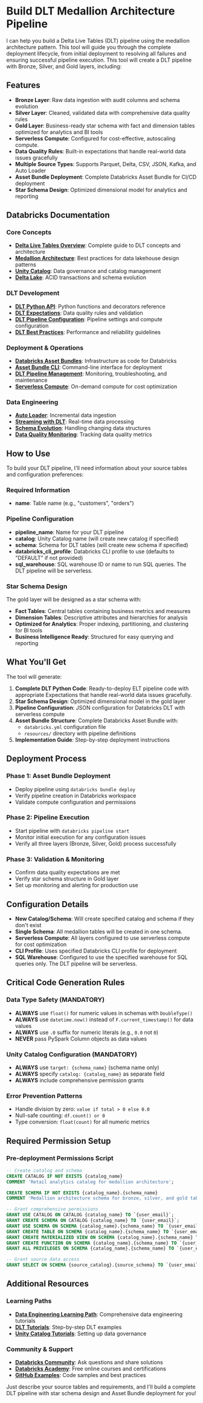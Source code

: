 # Build DLT Medallion Architecture Pipeline

I can help you build a Delta Live Tables (DLT) pipeline using the medallion architecture pattern. This tool will guide you through the complete deployment lifecycle, from initial deployment to resolving all failures and ensuring successful pipeline execution. This tool will create a DLT pipeline with Bronze, Silver, and Gold layers, including:

## Features
- **Bronze Layer**: Raw data ingestion with audit columns and schema evolution
- **Silver Layer**: Cleaned, validated data with comprehensive data quality rules
- **Gold Layer**: Business-ready star schema with fact and dimension tables optimized for analytics and BI tools
- **Serverless Compute**: Configured for cost-effective, autoscaling compute.
- **Data Quality Rules**: Built-in expectations that handle real-world data issues gracefully
- **Multiple Source Types**: Supports Parquet, Delta, CSV, JSON, Kafka, and Auto Loader
- **Asset Bundle Deployment**: Complete Databricks Asset Bundle for CI/CD deployment
- **Star Schema Design**: Optimized dimensional model for analytics and reporting

## Databricks Documentation

### Core Concepts
- **[Delta Live Tables Overview](https://docs.databricks.com/en/delta-live-tables/index.html)**: Complete guide to DLT concepts and architecture
- **[Medallion Architecture](https://docs.databricks.com/en/lakehouse/medallion.html)**: Best practices for data lakehouse design patterns
- **[Unity Catalog](https://docs.databricks.com/en/data-governance/unity-catalog/index.html)**: Data governance and catalog management
- **[Delta Lake](https://docs.databricks.com/en/delta/index.html)**: ACID transactions and schema evolution

### DLT Development
- **[DLT Python API](https://docs.databricks.com/en/delta-live-tables/python-ref.html)**: Python functions and decorators reference
- **[DLT Expectations](https://docs.databricks.com/en/delta-live-tables/expectations.html)**: Data quality rules and validation
- **[DLT Pipeline Configuration](https://docs.databricks.com/en/delta-live-tables/configuration.html)**: Pipeline settings and compute configuration
- **[DLT Best Practices](https://docs.databricks.com/en/delta-live-tables/best-practices.html)**: Performance and reliability guidelines

### Deployment & Operations
- **[Databricks Asset Bundles](https://docs.databricks.com/en/dev-tools/bundles/index.html)**: Infrastructure as code for Databricks
- **[Asset Bundle CLI](https://docs.databricks.com/en/dev-tools/bundles/cli.html)**: Command-line interface for deployment
- **[DLT Pipeline Management](https://docs.databricks.com/en/delta-live-tables/manage.html)**: Monitoring, troubleshooting, and maintenance
- **[Serverless Compute](https://docs.databricks.com/en/compute/serverless.html)**: On-demand compute for cost optimization

### Data Engineering
- **[Auto Loader](https://docs.databricks.com/en/ingestion/auto-loader/index.html)**: Incremental data ingestion
- **[Streaming with DLT](https://docs.databricks.com/en/delta-live-tables/streaming.html)**: Real-time data processing
- **[Schema Evolution](https://docs.databricks.com/en/delta-live-tables/schema-evolution.html)**: Handling changing data structures
- **[Data Quality Monitoring](https://docs.databricks.com/en/delta-live-tables/quality-monitoring.html)**: Tracking data quality metrics

## How to Use

To build your DLT pipeline, I'll need information about your source tables and configuration preferences:

### Required Information
- **name**: Table name (e.g., "customers", "orders")

### Pipeline Configuration
- **pipeline_name**: Name for your DLT pipeline
- **catalog**: Unity Catalog name (will create new catalog if specified)
- **schema**: Schema for DLT tables (will create new schema if specified)
- **databricks_cli_profile**: Databricks CLI profile to use (defaults to "DEFAULT" if not provided)
- **sql_warehouse**: SQL warehouse ID or name to run SQL queries. The DLT pipeline will be serverless.

### Star Schema Design
The gold layer will be designed as a star schema with:
- **Fact Tables**: Central tables containing business metrics and measures
- **Dimension Tables**: Descriptive attributes and hierarchies for analysis
- **Optimized for Analytics**: Proper indexing, partitioning, and clustering for BI tools
- **Business Intelligence Ready**: Structured for easy querying and reporting

## What You'll Get

The tool will generate:

1. **Complete DLT Python Code**: Ready-to-deploy ELT pipeline code with appropriate Expectations that handle real-world data issues gracefully.
2. **Star Schema Design**: Optimized dimensional model in the gold layer
3. **Pipeline Configuration**: JSON configuration for Databricks DLT with serverless compute
4. **Asset Bundle Structure**: Complete Databricks Asset Bundle with:
   - `databricks.yml` configuration file
   - `resources/` directory with pipeline definitions
5. **Implementation Guide**: Step-by-step deployment instructions

## Deployment Process

### Phase 1: Asset Bundle Deployment
- Deploy pipeline using `databricks bundle deploy`
- Verify pipeline creation in Databricks workspace
- Validate compute configuration and permissions

### Phase 2: Pipeline Execution
- Start pipeline with `databricks pipeline start`
- Monitor initial execution for any configuration issues
- Verify all three layers (Bronze, Silver, Gold) process successfully

### Phase 3: Validation & Monitoring
- Confirm data quality expectations are met
- Verify star schema structure in Gold layer
- Set up monitoring and alerting for production use

## Configuration Details

- **New Catalog/Schema**: Will create specified catalog and schema if they don't exist
- **Single Schema**: All medallion tables will be created in one schema.
- **Serverless Compute**: All layers configured to use serverless compute for cost optimization
- **CLI Profile**: Uses specified Databricks CLI profile for deployment
- **SQL Warehouse**: Configured to use the specified warehouse for SQL queries only. The DLT pipeline will be serverless.

## Critical Code Generation Rules

### Data Type Safety (MANDATORY)
- **ALWAYS** use `float()` for numeric values in schemas with `DoubleType()`
- **ALWAYS** use `datetime.now()` instead of `F.current_timestamp()` for data values
- **ALWAYS** use `.0` suffix for numeric literals (e.g., `0.0` not `0`)
- **NEVER** pass PySpark Column objects as data values

### Unity Catalog Configuration (MANDATORY)
- **ALWAYS** use `target: {schema_name}` (schema name only)
- **ALWAYS** specify `catalog: {catalog_name}` as separate field
- **ALWAYS** include comprehensive permission grants

### Error Prevention Patterns
- Handle division by zero: `value if total > 0 else 0.0`
- Null-safe counting: `df.count() or 0`
- Type conversion: `float(count)` for all numeric metrics

## Required Permission Setup

### Pre-deployment Permissions Script
```sql
-- Create catalog and schema
CREATE CATALOG IF NOT EXISTS {catalog_name} 
COMMENT 'Retail analytics catalog for medallion architecture';

CREATE SCHEMA IF NOT EXISTS {catalog_name}.{schema_name} 
COMMENT 'Medallion architecture schema for bronze, silver, and gold tables';

-- Grant comprehensive permissions
GRANT USE CATALOG ON CATALOG {catalog_name} TO `{user_email}`;
GRANT CREATE SCHEMA ON CATALOG {catalog_name} TO `{user_email}`;
GRANT USE SCHEMA ON SCHEMA {catalog_name}.{schema_name} TO `{user_email}`;
GRANT CREATE TABLE ON SCHEMA {catalog_name}.{schema_name} TO `{user_email}`;
GRANT CREATE MATERIALIZED VIEW ON SCHEMA {catalog_name}.{schema_name} TO `{user_email}`;
GRANT CREATE FUNCTION ON SCHEMA {catalog_name}.{schema_name} TO `{user_email}`;
GRANT ALL PRIVILEGES ON SCHEMA {catalog_name}.{schema_name} TO `{user_email}`;

-- Grant source data access
GRANT SELECT ON SCHEMA {source_catalog}.{source_schema} TO `{user_email}`;
```

## Additional Resources

### Learning Paths
- **[Data Engineering Learning Path](https://docs.databricks.com/en/learn/data-engineering.html)**: Comprehensive data engineering tutorials
- **[DLT Tutorials](https://docs.databricks.com/en/delta-live-tables/tutorial.html)**: Step-by-step DLT examples
- **[Unity Catalog Tutorials](https://docs.databricks.com/en/data-governance/unity-catalog/workspace-setup.html)**: Setting up data governance

### Community & Support
- **[Databricks Community](https://community.databricks.com/)**: Ask questions and share solutions
- **[Databricks Academy](https://academy.databricks.com/)**: Free online courses and certifications
- **[GitHub Examples](https://github.com/databricks/tech-talks)**: Code samples and best practices

Just describe your source tables and requirements, and I'll build a complete DLT pipeline with star schema design and Asset Bundle deployment for you!